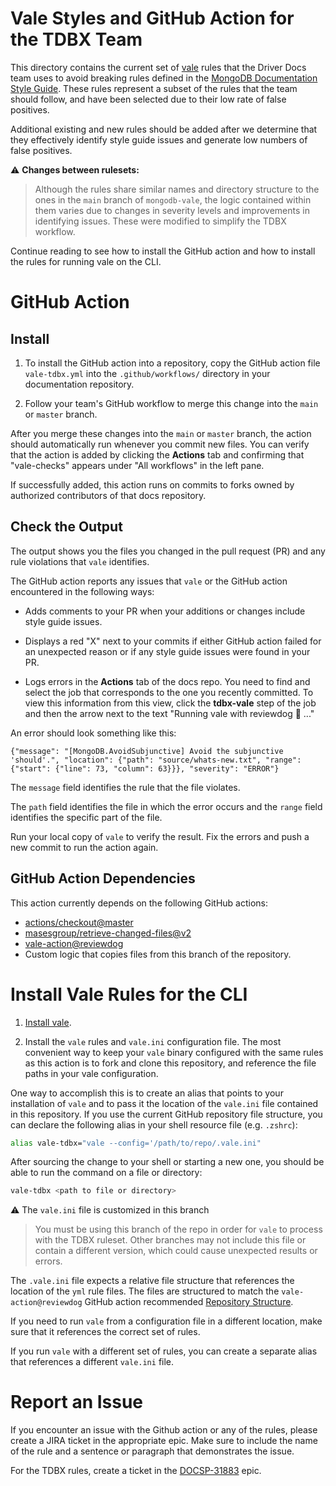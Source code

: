 # Vale Styles and GitHub Action for the TDBX Team

This directory contains the current set of [vale](https://github.com/errata-ai/vale) rules
that the Driver Docs team uses to avoid breaking rules defined in the
[MongoDB Documentation Style Guide](https://www.mongodb.com/docs/meta/style-guide/).
These rules represent a subset of the rules that the team should follow,
 and have been selected due to their low rate of false positives.

Additional existing and new rules should be added after we determine that
they effectively identify style guide issues and generate low numbers of
false positives.

:warning: **Changes between rulesets:**
> Although the rules share similar names and directory structure to the
> ones in the ``main`` branch of ``mongodb-vale``, the logic contained within
> them varies due to changes in severity levels and improvements in identifying
> issues. These were modified to simplify the TDBX workflow.

Continue reading to see how to install the GitHub action and how to
install the rules for running vale on the CLI.

# GitHub Action

## Install

1.  To install the GitHub action into a repository, copy the GitHub action
file ``vale-tdbx.yml`` into the ``.github/workflows/`` directory in your
documentation repository.

2.  Follow your team's GitHub workflow to merge this change into the ``main`` or
``master`` branch.

After you merge these changes into the ``main`` or ``master`` branch, the
action should automatically run whenever you commit new files. You can
verify that the action is added by clicking the **Actions** tab and
confirming that "vale-checks" appears under "All workflows" in the left
pane.

If successfully added, this action runs on commits to forks owned by
authorized contributors of that docs repository.

## Check the Output

The output shows you the files you changed in the pull request (PR) and any
rule violations that ``vale`` identifies.

The GitHub action reports any issues that ``vale`` or the GitHub action
encountered in the following ways:

- Adds comments to your PR when your additions or changes include style guide
issues.

- Displays a red "X" next to your commits if either GitHub action failed for
an unexpected reason or if any style guide issues were found in your PR.

- Logs errors in the **Actions** tab of the docs repo. You need to find and
select the job that corresponds to the one you recently committed. To view
this information from this view, click the **tdbx-vale** step of the job and
then the arrow next to the text "Running vale with reviewdog 🐶 ..."

An error should look something like this:

```
{"message": "[MongoDB.AvoidSubjunctive] Avoid the subjunctive 'should'.", "location": {"path": "source/whats-new.txt", "range": {"start": {"line": 73, "column": 63}}}, "severity": "ERROR"}
```

The ``message`` field identifies the rule that the file violates.

The ``path`` field identifies the file in which the error occurs
and the ``range`` field identifies the specific part of the file.

Run your local copy of ``vale`` to verify the result.
Fix the errors and push a new commit to run the action again.

## GitHub Action Dependencies

This action currently depends on the following GitHub actions:

- [actions/checkout@master](https://github.com/actions/checkout)
- [masesgroup/retrieve-changed-files@v2](https://github.com/masesgroup/retrieve-changed-files/releases/tag/v2)
- [vale-action@reviewdog](https://github.com/errata-ai/vale-action)
- Custom logic that copies files from this branch of the repository.

# Install Vale Rules for the CLI

1. [Install vale](https://vale.sh/docs/vale-cli/installation/).

2. Install the ``vale`` rules and ``vale.ini`` configuration file.
The most convenient way to keep your ``vale`` binary configured with
the same rules as this action is to fork and clone this repository,
and reference the file paths in your vale configuration.

One way to accomplish this is to create an alias that points to
your installation of ``vale`` and to pass it the location
of the ``vale.ini`` file contained in this repository. If you use
the current GitHub repository file structure, you can declare the
following alias in your shell resource file (e.g. ``.zshrc``):

```bash
alias vale-tdbx="vale --config='/path/to/repo/.vale.ini"
```

After sourcing the change to your shell or starting a new one, you should be
able to run the command on a file or directory:

```sh
vale-tdbx <path to file or directory>
```

:warning: The ``vale.ini`` file is customized in this branch
> You must be using this branch of the repo in order for ``vale`` to
> process with the TDBX ruleset. Other branches may not include this file
> or contain a different version, which could cause unexpected results or
> errors.

The ``.vale.ini`` file expects a relative file structure that
references the location of the ``yml`` rule files.
The files are structured to match the ``vale-action@reviewdog`` GitHub
action recommended [Repository Structure](https://github.com/errata-ai/vale-action/blob/reviewdog/README.md#repository-structure).

If you need to run ``vale`` from a configuration file in a different
location, make sure that it references the correct set of rules.

If you run ``vale`` with a different set of rules, you can create
a separate alias that references a different ``vale.ini`` file.

# Report an Issue

If you encounter an issue with the Github action or any of the rules,
please create a JIRA ticket in the appropriate epic. Make sure to
include the name of the rule and a sentence or paragraph that
demonstrates the issue.

For the TDBX rules, create a ticket in the [DOCSP-31883](https://jira.mongodb.org/browse/DOCSP-31883) epic.
